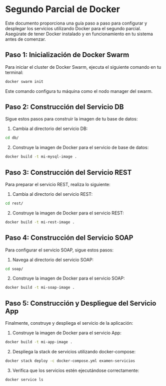 # Segundo Parcial de Docker

Este documento proporciona una guía paso a paso para configurar y desplegar los servicios utilizando Docker para el segundo parcial. Asegúrate de tener Docker instalado y en funcionamiento en tu sistema antes de comenzar.

## Paso 1: Inicialización de Docker Swarm

Para iniciar el cluster de Docker Swarm, ejecuta el siguiente comando en tu terminal:

```bash
docker swarm init
```

Este comando configura tu máquina como el nodo manager del swarm.

## Paso 2: Construcción del Servicio DB

Sigue estos pasos para construir la imagen de tu base de datos:

1. Cambia al directorio del servicio DB:

```bash
cd db/
```

2. Construye la imagen de Docker para el servicio de base de datos:

```bash
docker build -t mi-mysql-image .
```

## Paso 3: Construcción del Servicio REST

Para preparar el servicio REST, realiza lo siguiente:

1. Cambia al directorio del servicio REST:

```bash
cd rest/
```

2. Construye la imagen de Docker para el servicio REST:

```bash
docker build -t mi-rest-image .
```

## Paso 4: Construcción del Servicio SOAP

Para configurar el servicio SOAP, sigue estos pasos:

1. Navega al directorio del servicio SOAP:

```bash
cd soap/
```

2. Construye la imagen de Docker para el servicio SOAP:

```bash
docker build -t mi-soap-image .
```

## Paso 5: Construcción y Despliegue del Servicio App

Finalmente, construye y despliega el servicio de la aplicación:

1. Construye la imagen de Docker para el servicio App:

```bash
docker build -t mi-app-image .
```

2. Despliega la stack de servicios utilizando docker-compose:

```bash
docker stack deploy -c docker-compose.yml examen-servicios
```

3. Verifica que los servicios estén ejecutándose correctamente:

```bash
docker service ls
```
